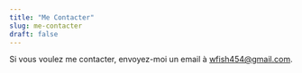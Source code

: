 ```yaml
---
title: "Me Contacter"
slug: me-contacter
draft: false
---
```


Si vous voulez me contacter, envoyez-moi un email à wfish454@gmail.com.

